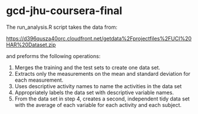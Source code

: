 # gcd-jhu-coursera-final

The run_analysis.R script takes the data from:

https://d396qusza40orc.cloudfront.net/getdata%2Fprojectfiles%2FUCI%20HAR%20Dataset.zip

and preforms the following operations:

1. Merges the training and the test sets to create one data set.
2. Extracts only the measurements on the mean and standard deviation for each measurement.
3. Uses descriptive activity names to name the activities in the data set
4. Appropriately labels the data set with descriptive variable names.
5. From the data set in step 4, creates a second, independent tidy data set with the average of each variable for each activity and each subject.
